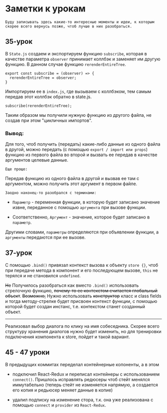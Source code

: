 # Заметки к урокам

`Буду записывать здесь какие-то интересные моменты и идеи, к которым скорее всего вернусь позже, чтоб лучше в них разобраться.`

## 35-урок

В `State.js` создаем и экспортируем функцию `subscribe`, которая в качестве параметра `observer` принимает коллбэк и заменяет им другую функцию. В данном случае функцию `rerenderEntireTree`. 
```
export const subscribe = (observer) => {
  rerenderEntireTree = observer;
}
```
Импортируем ее в `index.js`, где вызываем с коллбэком, тем самым передав этот коллбэк обратно в state.js.
```
subscribe(rerenderEntireTree);
```
Таким образом мы получили нужную функцию из другого файла, не создав при этом "цикличных импортов".

### Вывод:
Для того, чтоб получить (передать) какие-либо данные из одного файла в другой, можно передать (с помощью `export / import или props`) функцию из первого файла во второй и вызвать ее передав в качестве аргументов целевые данные.

`Еще проще:`

Передав функцию из одного файла в другой и вызвав ее там с аргументом, можно получить этот аргумент в первом файле.

`Заодно наконец-то разобрался с терминами:`
 + `Параметр` - переменная функции, в которую будет записано значение извне, переданное с помощью `аргумента` при вызове функции.

 + Соответственно, `Аргумент` - значение, которое будет записано в `параметр`.
 
 Другими словами, `параметры` определяются при объявлении функции, а `аргументы` передаются при ее вызове. 



## 37-урок

С помощью `.bind()` привязал контекст вызова к объекту `store {}`, чтоб при передаче метода в компонент и его последующем вызове, `this` не терялся и не становился `undefined`.


~~Не~~ Получилось разобраться как вместо `.bind()` использовать стрелочную функцию, ~~почему-то ее контекстом считается глобальный объект~~. ~~Возможно,~~ Нужно использовать ~~конструктор~~ класс и class fields и тогда методу-стрелке будет присвоен контекст функции, с помощью которой будет создан инстанс, т.е. контекстом станет созданный объект.

<hr>
Реализовал выбор диалога по клику на имя собеседника. Скорее всего структуру хранения диалогов нужно будет изменить, но для тренировки подключения компонента к store, пойдет и такой вариант.


## 45 - 47 уроки

В предыдущих коммитах переделал контейнерные копоненты, а в этом
+ подключил React-Redux и переписал контейнеры с использованием `connect()`. Пришлось исправлять редюсеры чтоб стейт менялся иммутабельно (теперь стейт не изменяется напрямую, а создается его копия и редьюсер меняет данные в копие)

+ удалил подписку на изменение стора, т.к. она уже реализована с помощью `connect` и `provider` из `React-Redux`. 